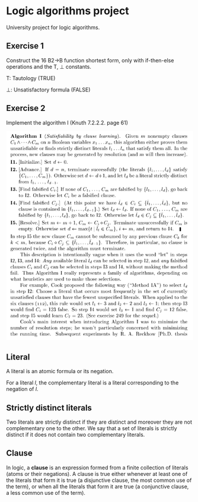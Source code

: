 # Logic algorithms project

University project for logic algorithms.

## Exercise 1

Construct the 16 B2→B function shortest form, only with if-then-else operations and the T, ⊥ constants.

T: Tautology (TRUE)

⊥: Unsatisfactory formula (FALSE)


## Exercise 2

Implement the algorithm I (Knuth 7.2.2.2. page 61)

![The description of the algorithm](img/algorithm_i.png)

## Literal
A literal is an atomic formula or its negation.

For a literal *l*, the complementary literal is a literal corresponding to the negation of *l*.

## Strictly distinct literals
Two literals are strictly distinct if they are distinct and moreover they are not complementary one to the other. We say that a set of literals is strictly distinct if it does not contain two complementary literals.

## Clause
In logic, a **clause** is an expression formed from a finite collection of literals (atoms or their negations). A clause is true either whenever at least one of the literals that form it is true (a disjunctive clause, the most common use of the term), or when all the literals that form it are true (a conjunctive clause, a less common use of the term).